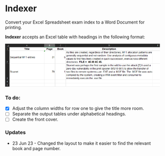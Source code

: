 # Indexer
Convert your Excel Spreadsheet exam index to a Word Document for printing.

**Indexer** accepts an Excel table with headings in the following format:

!["Excel example"](media/example.png)

### To do:

- [X] Adjust the column widths for row one to give the title more room.
- [ ] Separate the output tables under alphabetical headings.
- [ ] Create the front cover.

### Updates

- 23 Jun 23 - Changed the layout to make it easier to find the relevant book and page number.